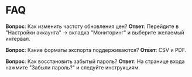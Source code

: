 # FAQ

**Вопрос**: Как изменить частоту обновления цен?
**Ответ**: Перейдите в "Настройки аккаунта" → вкладка "Мониторинг" и выберите желаемый интервал.

**Вопрос**: Какие форматы экспорта поддерживаются?
**Ответ**: CSV и PDF.

**Вопрос**: Как восстановить забытый пароль?
**Ответ**: На странице входа нажмите "Забыли пароль?" и следуйте инструкциям.
